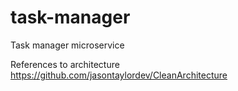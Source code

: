# task-manager
Task manager microservice

References to architecture
https://github.com/jasontaylordev/CleanArchitecture
